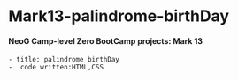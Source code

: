 # Mark13-palindrome-birthDay
#### NeoG Camp-level Zero BootCamp projects: Mark 13
    - title: palindrome birthDay
    -  code written:HTML,CSS
